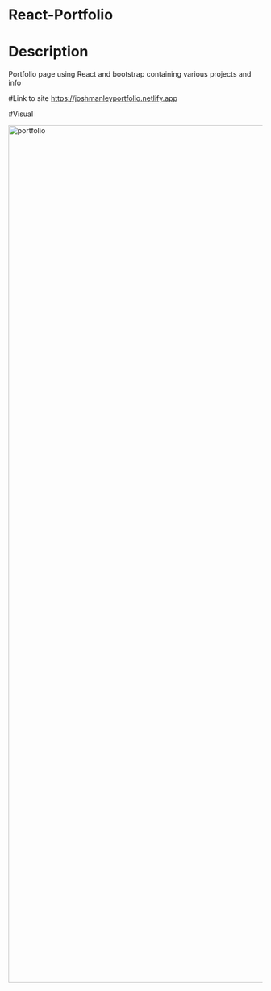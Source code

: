 # React-Portfolio

# Description
Portfolio page using React and bootstrap containing various projects and info

#Link to site
https://joshmanleyportfolio.netlify.app

#Visual

<img width="1700" alt="portfolio" src="https://github.com/Josh-Manley/React-Portfolio/assets/150214190/05494f51-0fc7-42ae-8469-0a56f42f93b9">
